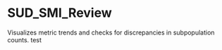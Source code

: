 # SUD_SMI_Review
Visualizes metric trends and checks for discrepancies in subpopulation counts.
test
